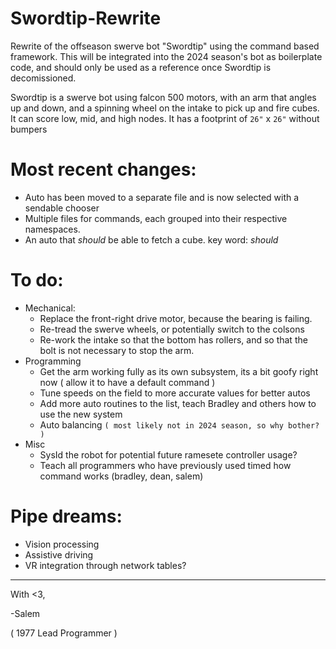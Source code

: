 # Swordtip-Rewrite
Rewrite of the offseason swerve bot "Swordtip" using the command based framework.  This will be integrated into the 2024 season's bot as boilerplate code, and should only be used as a reference once Swordtip is decomissioned.  

Swordtip is a swerve bot using falcon 500 motors, with an arm that angles up and down, and a spinning wheel on the intake to pick up and fire cubes.  It can score low, mid, and high nodes.  It has a footprint of `26"`  x  `26"` without bumpers

# Most recent changes:
 - Auto has been moved to a separate file and is now selected with a sendable chooser
 - Multiple files for commands, each grouped into their respective namespaces.  
 - An auto that *should* be able to fetch a cube.  key word: *should*

# To do:
 - Mechanical:
     - Replace the front-right drive motor, because the bearing is failing.
     - Re-tread the swerve wheels, or potentially switch to the colsons
     - Re-work the intake so that the bottom has rollers, and so that the bolt is not necessary to stop the arm.  
 - Programming
     - Get the arm working fully as its own subsystem, its a bit goofy right now ( allow it to have a default command )
     - Tune speeds on the field to more accurate values for better autos
     - Add more auto routines to the list, teach Bradley and others how to use the new system
     - Auto balancing `( most likely not in 2024 season, so why bother? )`
 - Misc
     - SysId the robot for potential future ramesete controller usage?
     - Teach all programmers who have previously used timed how command works (bradley, dean, salem)

# Pipe dreams:
 - Vision processing
 - Assistive driving
 - VR integration through network tables?

---

With <3,

-Salem 

( 1977 Lead Programmer )
